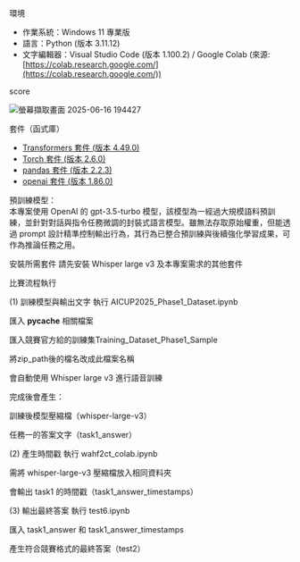 環境

- 作業系統：Windows 11 專業版
- 語言：Python (版本 3.11.12)
- 文字編輯器：Visual Studio Code (版本 1.100.2) / Google Colab (來源: [https://colab.research.google.com/](https://colab.research.google.com/))


score

![螢幕擷取畫面 2025-06-16 194427](https://github.com/user-attachments/assets/fcf4882e-1bde-46e4-ac56-d2c7694bdde9)

套件（函式庫）

- [Transformers 套件 (版本 4.49.0)](https://pypi.org/project/transformers/)
- [Torch 套件 (版本 2.6.0)](https://pypi.org/project/torch/)
- [pandas 套件 (版本 2.2.3)](https://pypi.org/project/pandas/)
- [openai 套件 (版本 1.86.0)](https://pypi.org/project/openai/)


預訓練模型：  
本專案使用 OpenAI 的 gpt-3.5-turbo 模型，該模型為一經過大規模語料預訓練，並針對對話與指令任務微調的封裝式語言模型。雖無法存取原始權重，但能透過 prompt 設計精準控制輸出行為，其行為已整合預訓練與後續強化學習成果，可作為推論任務之用。

安裝所需套件
請先安裝 Whisper large v3 及本專案需求的其他套件


比賽流程執行

(1) 訓練模型與輸出文字
執行 AICUP2025_Phase1_Dataset.ipynb

匯入 __pycache__ 相關檔案

匯入競賽官方給的訓練集Training_Dataset_Phase1_Sample

將zip_path後的檔名改成此檔案名稱

會自動使用 Whisper large v3 進行語音訓練

完成後會產生：

訓練後模型壓縮檔（whisper-large-v3）

任務一的答案文字（task1_answer）

(2) 產生時間戳
執行 wahf2ct_colab.ipynb

需將 whisper-large-v3 壓縮檔放入相同資料夾

會輸出 task1 的時間戳（task1_answer_timestamps）

(3) 輸出最終答案
執行 test6.ipynb

匯入 task1_answer 和 task1_answer_timestamps

產生符合競賽格式的最終答案（test2）
